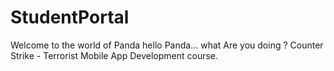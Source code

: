 # StudentPortal
Welcome to the world of Panda 
hello Panda...
what Are you doing ? 
Counter Strike - Terrorist
Mobile App Development course.
